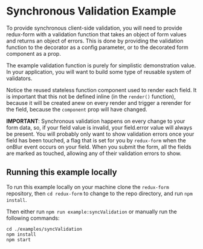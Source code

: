 # Synchronous Validation Example

To provide synchronous client-side validation, you will need to provide redux-form with a 
validation function that takes an object of form values and returns an object of errors.
This is done by providing the validation function to the decorator as a config parameter, or
to the decorated form component as a prop.

The example validation function is purely for simplistic demonstration value. In your 
application, you will want to build some type of reusable system of validators.

Notice the reused stateless function component used to render each field. It is important that 
this not be defined inline (in the `render()` function), because it will be created anew on every
render and trigger a rerender for the field, because the `component` prop will have changed.

**IMPORTANT**: Synchronous validation happens on every change to your form data, so, if your field 
value is invalid, your field.error value will always be present. You will probably only want to
show validation errors once your field has been touched, a flag that is set for you by `redux-form`
when the onBlur event occurs on your field. When you submit the form, all the fields are marked as
touched, allowing any of their validation errors to show.

## Running this example locally

To run this example locally on your machine clone the `redux-form` repository,
then `cd redux-form` to change to the repo directory, and run `npm install`.

Then either run `npm run example:syncValidation` or manually run the
following commands:
```
cd ./examples/syncValidation
npm install
npm start
```

